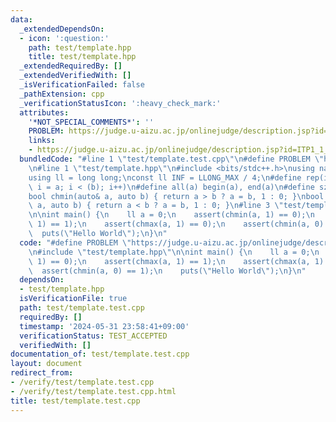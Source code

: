 ```yaml
---
data:
  _extendedDependsOn:
  - icon: ':question:'
    path: test/template.hpp
    title: test/template.hpp
  _extendedRequiredBy: []
  _extendedVerifiedWith: []
  _isVerificationFailed: false
  _pathExtension: cpp
  _verificationStatusIcon: ':heavy_check_mark:'
  attributes:
    '*NOT_SPECIAL_COMMENTS*': ''
    PROBLEM: https://judge.u-aizu.ac.jp/onlinejudge/description.jsp?id=ITP1_1_A
    links:
    - https://judge.u-aizu.ac.jp/onlinejudge/description.jsp?id=ITP1_1_A
  bundledCode: "#line 1 \"test/template.test.cpp\"\n#define PROBLEM \"https://judge.u-aizu.ac.jp/onlinejudge/description.jsp?id=ITP1_1_A\"\
    \n#line 1 \"test/template.hpp\"\n#include <bits/stdc++.h>\nusing namespace std;\n\
    using ll = long long;\nconst ll INF = LLONG_MAX / 4;\n#define rep(i, a, b) for(ll\
    \ i = a; i < (b); i++)\n#define all(a) begin(a), end(a)\n#define sz(a) ssize(a)\n\
    bool chmin(auto& a, auto b) { return a > b ? a = b, 1 : 0; }\nbool chmax(auto&\
    \ a, auto b) { return a < b ? a = b, 1 : 0; }\n#line 3 \"test/template.test.cpp\"\
    \n\nint main() {\n    ll a = 0;\n    assert(chmin(a, 1) == 0);\n    assert(chmax(a,\
    \ 1) == 1);\n    assert(chmax(a, 1) == 0);\n    assert(chmin(a, 0) == 1);\n  \
    \  puts(\"Hello World\");\n}\n"
  code: "#define PROBLEM \"https://judge.u-aizu.ac.jp/onlinejudge/description.jsp?id=ITP1_1_A\"\
    \n#include \"test/template.hpp\"\n\nint main() {\n    ll a = 0;\n    assert(chmin(a,\
    \ 1) == 0);\n    assert(chmax(a, 1) == 1);\n    assert(chmax(a, 1) == 0);\n  \
    \  assert(chmin(a, 0) == 1);\n    puts(\"Hello World\");\n}\n"
  dependsOn:
  - test/template.hpp
  isVerificationFile: true
  path: test/template.test.cpp
  requiredBy: []
  timestamp: '2024-05-31 23:58:41+09:00'
  verificationStatus: TEST_ACCEPTED
  verifiedWith: []
documentation_of: test/template.test.cpp
layout: document
redirect_from:
- /verify/test/template.test.cpp
- /verify/test/template.test.cpp.html
title: test/template.test.cpp
---
```

